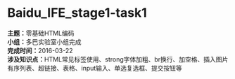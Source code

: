 # Baidu_IFE_stage1-task1
<strong>主题：</strong>零基础HTML编码<br />
<strong>小组：</strong>多巴实验室小组完成<br />
<strong>完成时间：</strong>2016-03-22<br />
<strong>涉及知识点：</strong>HTML常见标签使用、strong字体加粗、br换行、加空格、插入图片有序列表、超链接、表格、input输入、单选复选框、提交按钮等
